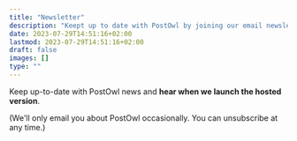 ```yaml
---
title: "Newsletter"
description: "Keept up to date with PostOwl by joining our email newsletter"
date: 2023-07-29T14:51:16+02:00
lastmod: 2023-07-29T14:51:16+02:00
draft: false
images: []
type: ""
---
```


Keep up-to-date with PostOwl news and **hear when we launch the hosted version**.

<script async data-uid="c3d214ae19" src="https://postowl.ck.page/c3d214ae19/index.js"></script>

(We'll only email you about PostOwl occasionally. You can unsubscribe at any time.)
